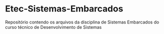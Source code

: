 # Etec-Sistemas-Embarcados
 Repositório contendo os arquivos da disciplina de Sistemas Embarcados do curso técnico de Desenvolvimento de Sistemas 
